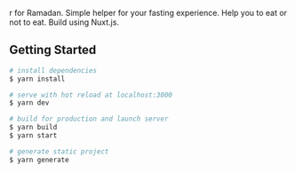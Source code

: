 r for Ramadan. Simple helper for your fasting experience. Help you to eat or not to eat. Build using Nuxt.js.

## Getting Started

``` bash
# install dependencies
$ yarn install

# serve with hot reload at localhost:3000
$ yarn dev

# build for production and launch server
$ yarn build
$ yarn start

# generate static project
$ yarn generate
```
